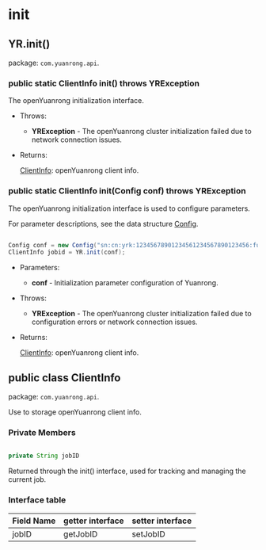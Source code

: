 # init

## YR.init()

package: `com.yuanrong.api`.

### public static ClientInfo init() throws YRException

The openYuanrong initialization interface.

- Throws:

   - **YRException** - The openYuanrong cluster initialization failed due to network connection issues.

- Returns:

    [ClientInfo](#public-class-clientinfo): openYuanrong client info.

### public static ClientInfo init(Config conf) throws YRException

The openYuanrong initialization interface is used to configure parameters.

For parameter descriptions, see the data structure [Config](Config.md).

```java

Config conf = new Config("sn:cn:yrk:12345678901234561234567890123456:function:0-${serviceName}-${}fun:$latest", "serverAddressIP", "dataSystemAddressIP", "cppFunctionURN");
ClientInfo jobid = YR.init(conf);
```

- Parameters:

   - **conf** - Initialization parameter configuration of Yuanrong.

- Throws:

   - **YRException** - The openYuanrong cluster initialization failed due to configuration errors or network connection issues.

- Returns:

    [ClientInfo](#public-class-clientinfo): openYuanrong client info.

## public class ClientInfo

package: `com.yuanrong.api`.

Use to storage openYuanrong client info.

### Private Members

``` java

private String jobID
```

Returned through the init() interface, used for tracking and managing the current job.

### Interface table

| Field Name | getter interface | setter interface |
| -------- | ----------- | ----------- |
| jobID | getJobID| setJobID |
